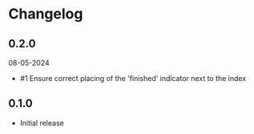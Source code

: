 # Changelog

## 0.2.0
08-05-2024

- #1  Ensure correct placing of the 'finished' indicator next to the index

## 0.1.0
- Initial release
